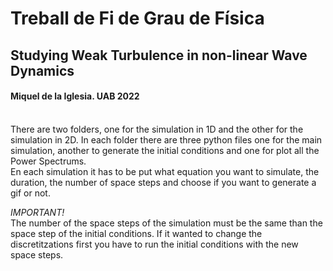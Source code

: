 # Treball de Fi de Grau de Física
## Studying Weak Turbulence in non-linear Wave Dynamics

#### Miquel de la Iglesia. UAB 2022
<br />
There are two folders, one for the simulation in 1D and the other for the simulation in 2D. In each folder there are three python files one for the main simulation, another to generate the initial conditions and one for plot all the Power Spectrums.
<br />
En each simulation it has to be put what equation you want to simulate, the duration, the number of space steps and choose if you want to generate a gif or not.
<br />

_IMPORTANT!_<br />
The number of the space steps of the simulation must be the same than the space step of the initial conditions.
If it wanted to change the discretitzations first you have to run the initial conditions with the new space steps.
